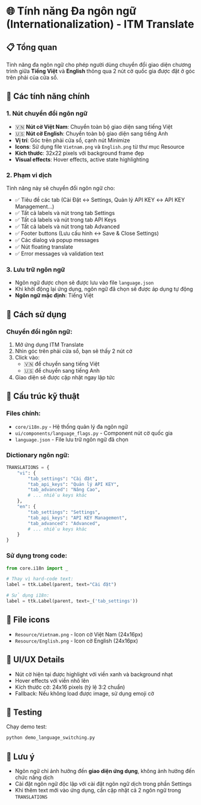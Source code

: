 # 🌐 Tính năng Đa ngôn ngữ (Internationalization) - ITM Translate

## 📋 Tổng quan
Tính năng đa ngôn ngữ cho phép người dùng chuyển đổi giao diện chương trình giữa **Tiếng Việt** và **English** thông qua 2 nút cờ quốc gia được đặt ở góc trên phải của cửa sổ.

## 🎯 Các tính năng chính

### 1. **Nút chuyển đổi ngôn ngữ**
- 🇻🇳 **Nút cờ Việt Nam**: Chuyển toàn bộ giao diện sang tiếng Việt
- 🇺🇸 **Nút cờ English**: Chuyển toàn bộ giao diện sang tiếng Anh
- **Vị trí**: Góc trên phải cửa sổ, cạnh nút Minimize
- **Icons**: Sử dụng file `Vietnam.png` và `English.png` từ thư mục Resource
- **Kích thước**: 32x22 pixels với background frame đẹp
- **Visual effects**: Hover effects, active state highlighting

### 2. **Phạm vi dịch**
Tính năng này sẽ chuyển đổi ngôn ngữ cho:
- ✅ Tiêu đề các tab (Cài Đặt ↔ Settings, Quản lý API KEY ↔ API KEY Management...)
- ✅ Tất cả labels và nút trong tab Settings
- ✅ Tất cả labels và nút trong tab API Keys
- ✅ Tất cả labels và nút trong tab Advanced
- ✅ Footer buttons (Lưu cấu hình ↔ Save & Close Settings)
- ✅ Các dialog và popup messages
- ✅ Nút floating translate
- ✅ Error messages và validation text

### 3. **Lưu trữ ngôn ngữ**
- Ngôn ngữ được chọn sẽ được lưu vào file `language.json`
- Khi khởi động lại ứng dụng, ngôn ngữ đã chọn sẽ được áp dụng tự động
- **Ngôn ngữ mặc định**: Tiếng Việt

## 🚀 Cách sử dụng

### Chuyển đổi ngôn ngữ:
1. Mở ứng dụng ITM Translate
2. Nhìn góc trên phải cửa sổ, bạn sẽ thấy 2 nút cờ
3. Click vào:
   - 🇻🇳 để chuyển sang tiếng Việt
   - 🇺🇸 để chuyển sang tiếng Anh
4. Giao diện sẽ được cập nhật ngay lập tức

## 🔧 Cấu trúc kỹ thuật

### Files chính:
- `core/i18n.py` - Hệ thống quản lý đa ngôn ngữ
- `ui/components/language_flags.py` - Component nút cờ quốc gia
- `language.json` - File lưu trữ ngôn ngữ đã chọn

### Dictionary ngôn ngữ:
```python
TRANSLATIONS = {
    "vi": {
        "tab_settings": "Cài đặt",
        "tab_api_keys": "Quản lý API KEY",
        "tab_advanced": "Nâng Cao",
        # ... nhiều keys khác
    },
    "en": {
        "tab_settings": "Settings", 
        "tab_api_keys": "API KEY Management",
        "tab_advanced": "Advanced",
        # ... nhiều keys khác
    }
}
```

### Sử dụng trong code:
```python
from core.i18n import _

# Thay vì hard-code text:
label = ttk.Label(parent, text="Cài đặt")

# Sử dụng i18n:
label = ttk.Label(parent, text=_('tab_settings'))
```

## 📁 File icons
- `Resource/Vietnam.png` - Icon cờ Việt Nam (24x16px)
- `Resource/English.png` - Icon cờ English (24x16px)

## 🎨 UI/UX Details
- Nút cờ hiện tại được highlight với viền xanh và background nhạt
- Hover effects với viền nhô lên
- Kích thước cờ: 24x16 pixels (tỷ lệ 3:2 chuẩn)
- Fallback: Nếu không load được image, sử dụng emoji cờ

## 🧪 Testing
Chạy demo test:
```bash
python demo_language_switching.py
```

## 📝 Lưu ý
- Ngôn ngữ chỉ ảnh hưởng đến **giao diện ứng dụng**, không ảnh hưởng đến chức năng dịch
- Cài đặt ngôn ngữ độc lập với cài đặt ngôn ngữ dịch trong phần Settings
- Khi thêm text mới vào ứng dụng, cần cập nhật cả 2 ngôn ngữ trong `TRANSLATIONS`
